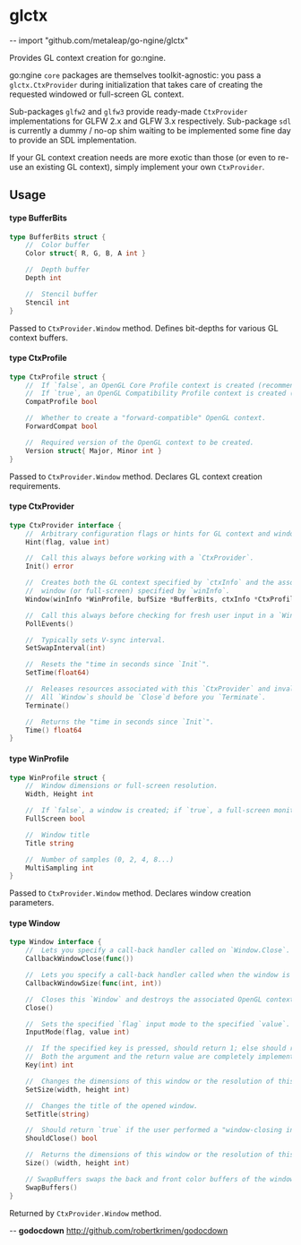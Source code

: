 # glctx
--
    import "github.com/metaleap/go-ngine/glctx"

Provides GL context creation for go:ngine.

go:ngine `core` packages are themselves toolkit-agnostic: you pass a
`glctx.CtxProvider` during initialization that takes care of creating the
requested windowed or full-screen GL context.

Sub-packages `glfw2` and `glfw3` provide ready-made `CtxProvider`
implementations for GLFW 2.x and GLFW 3.x respectively. Sub-package `sdl` is
currently a dummy / no-op shim waiting to be implemented some fine day to
provide an SDL implementation.

If your GL context creation needs are more exotic than those (or even to re-use
an existing GL context), simply implement your own `CtxProvider`.

## Usage

#### type BufferBits

```go
type BufferBits struct {
	//	Color buffer
	Color struct{ R, G, B, A int }

	//	Depth buffer
	Depth int

	//	Stencil buffer
	Stencil int
}
```

Passed to `CtxProvider.Window` method. Defines bit-depths for various GL context
buffers.

#### type CtxProfile

```go
type CtxProfile struct {
	//	If `false`, an OpenGL Core Profile context is created (recommended & default).
	//	If `true`, an OpenGL Compatibility Profile context is created (at your own risk).
	CompatProfile bool

	//	Whether to create a "forward-compatible" OpenGL context.
	ForwardCompat bool

	//	Required version of the OpenGL context to be created.
	Version struct{ Major, Minor int }
}
```

Passed to `CtxProvider.Window` method. Declares GL context creation
requirements.

#### type CtxProvider

```go
type CtxProvider interface {
	//	Arbitrary configuration flags or hints for GL context and window creation via `Window` method.
	Hint(flag, value int)

	//	Call this always before working with a `CtxProvider`.
	Init() error

	//	Creates both the GL context specified by `ctxInfo` and the associated
	//	window (or full-screen) specified by `winInfo`.
	Window(winInfo *WinProfile, bufSize *BufferBits, ctxInfo *CtxProfile) (Window, error)

	//	Call this always before checking for fresh user input in a `Window`.
	PollEvents()

	//	Typically sets V-sync interval.
	SetSwapInterval(int)

	//	Resets the "time in seconds since `Init`".
	SetTime(float64)

	//	Releases resources associated with this `CtxProvider` and invalidates it for further use.
	//	All `Window`s should be `Close`d before you `Terminate`.
	Terminate()

	//	Returns the "time in seconds since `Init`".
	Time() float64
}
```


#### type WinProfile

```go
type WinProfile struct {
	//	Window dimensions or full-screen resolution.
	Width, Height int

	//	If `false`, a window is created; if `true`, a full-screen monitor is backing the newly created GL context.
	FullScreen bool

	//	Window title
	Title string

	//	Number of samples (0, 2, 4, 8...)
	MultiSampling int
}
```

Passed to `CtxProvider.Window` method. Declares window creation parameters.

#### type Window

```go
type Window interface {
	//	Lets you specify a call-back handler called on `Window.Close`.
	CallbackWindowClose(func())

	//	Lets you specify a call-back handler called when the window is resized.
	CallbackWindowSize(func(int, int))

	//	Closes this `Window` and destroys the associated OpenGL context.
	Close()

	//	Sets the specified `flag` input mode to the specified `value`.
	InputMode(flag, value int)

	//	If the specified key is pressed, should return 1; else should return 0.
	//	Both the argument and the return value are completely implementation-specific however.
	Key(int) int

	//	Changes the dimensions of this window or the resolution of this full-screen monitor.
	SetSize(width, height int)

	//	Changes the title of the opened window.
	SetTitle(string)

	//	Should return `true` if the user performed a "window-closing interaction".
	ShouldClose() bool

	//	Returns the dimensions of this window or the resolution of this full-screen monitor.
	Size() (width, height int)

	// SwapBuffers swaps the back and front color buffers of the window.
	SwapBuffers()
}
```

Returned by `CtxProvider.Window` method.

--
**godocdown** http://github.com/robertkrimen/godocdown
